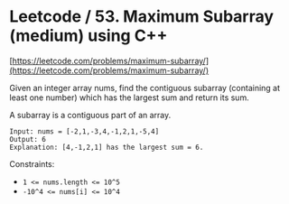 # Leetcode / 53. Maximum Subarray (medium) using C++

[https://leetcode.com/problems/maximum-subarray/](https://leetcode.com/problems/maximum-subarray/)

Given an integer array nums, find the contiguous subarray (containing at least one number) which has the largest sum and return its sum.

A subarray is a contiguous part of an array.

```
Input: nums = [-2,1,-3,4,-1,2,1,-5,4]
Output: 6
Explanation: [4,-1,2,1] has the largest sum = 6.
```

Constraints:

- `1 <= nums.length <= 10^5`
- `-10^4 <= nums[i] <= 10^4`
